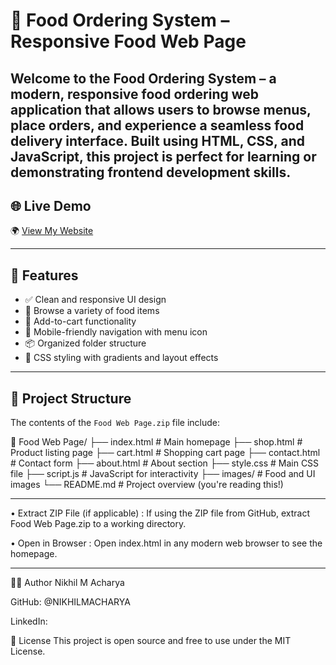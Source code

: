 # 🍔 Food Ordering System – Responsive Food Web Page

Welcome to the **Food Ordering System** – a modern, responsive food ordering web application that allows users to browse menus, place orders, and experience a seamless food delivery interface. Built using HTML, CSS, and JavaScript, this project is perfect for learning or demonstrating frontend development skills.
---

## 🌐 Live Demo
🌍 [View My Website](https://food-ordering-system-git-main-nikhil-m-acharya-s-projects.vercel.app)  

---

## 🚀 Features

- ✅ Clean and responsive UI design
- 🍕 Browse a variety of food items
- 🛒 Add-to-cart functionality
- 📱 Mobile-friendly navigation with menu icon
- 📦 Organized folder structure
- 🎨 CSS styling with gradients and layout effects

---

## 📁 Project Structure

The contents of the `Food Web Page.zip` file include:

📁 Food Web Page/
├── index.html # Main homepage
├── shop.html # Product listing page
├── cart.html # Shopping cart page
├── contact.html # Contact form
├── about.html # About section
├── style.css # Main CSS file
├── script.js # JavaScript for interactivity
├── images/ # Food and UI images
└── README.md # Project overview (you're reading this!)

---

• Extract ZIP File (if applicable) :
If using the ZIP file from GitHub, extract Food Web Page.zip to a working directory.

• Open in Browser :
Open index.html in any modern web browser to see the homepage.

---

🙋‍♂️ Author
Nikhil M Acharya

GitHub: @NIKHILMACHARYA

LinkedIn:

📄 License
This project is open source and free to use under the MIT License.
